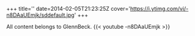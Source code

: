 +++
title=''
date=2014-02-05T21:23:25Z
cover='https://i.ytimg.com/vi/-n8DAaUEmjk/sddefault.jpg'
+++

All content belongs to GlennBeck.
{{< youtube -n8DAaUEmjk >}}
